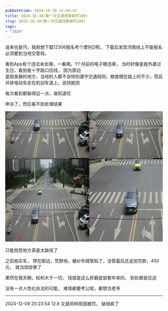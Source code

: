 ```yaml
---
pubDatetime: 2024-10-30 15:49:32
title: 2024-10-30(第一次交通违章被罚100)
slug: 2024-10-30(第一次交通违章被罚100)
tags:
- "2024"
---
```


说来也是巧，我刚想下载12306报名考个摩托D照， 下载后发现河南线上不能报名必须要到当地交管局。  
  
看到App有个违法未处理，一看喝。1个月前的电子眼违章， 当时好像是我外婆过生日，看到是十字路口压线， 因为那边  
是刚发展的地方，当地的人都不会特别遵守交通规则，粮食晒在路上的不少，而且并排电动车走在机动车道上，说拐就拐  
  
每次看到都躲得远一点，谁知道哎  
  
申诉了，然后看不到处理结果  
  
![image](../../../../public/img/2024/2024-10-30-7955042b-088e-476a-8a90-2e3a123c67db.webp)  
  
只能抱怨地方真是太缺钱了  
  
之前刚买车， 停在那边，荒野地，被纱布城管贴了，没管最后还追加罚款，450元， 就当烧给够了  
  
果然在我天朝，权利大于一切， 钱就是这么折磨底层套牢来的， 到处都是压迫  
  
没有一点人性化执法的可能， 难怪都要考公呢，都想当老爷  
  


---

2024-12-09 20:23:54
12.6 又是同样原因被罚， 缺钱疯了